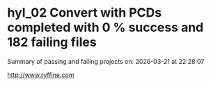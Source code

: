 # hyl_02 Convert with PCDs completed with 0 % success and 182 failing files

Summary of passing and failing projects on: 2020-03-21 at 22:28:07

http://www.ryffine.com
